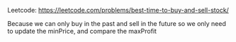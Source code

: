 Leetcode: https://leetcode.com/problems/best-time-to-buy-and-sell-stock/

Because we can only buy in the past and sell in the future so we only need to update the minPrice, and compare the maxProfit
